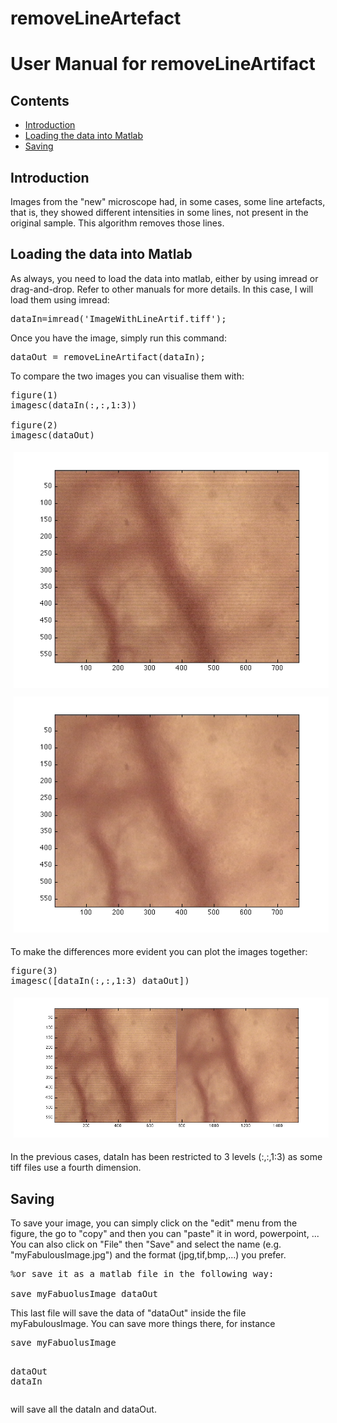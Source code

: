 # removeLineArtefact


<h1>User Manual for removeLineArtifact</h1><!--introduction--><!--/introduction-->
          
<h2>Contents</h2><div>
<ul>
                  <li><a href="#1">Introduction</a></li>
                  <li><a href="#2">Loading the data into Matlab</a></li>
                  <li><a href="#7">Saving</a></li>
</ul></div>
          
<h2>Introduction<a name="1"></a></h2>

<p>Images from the "new" microscope had, in some cases, some line
artefacts, that is, they showed different intensities in some lines, not
present in the original sample. This algorithm removes those lines.</p>

<h2>Loading the data into Matlab<a name="2"></a></h2>

<p>As always, you need to load the data into matlab, either by using imread or drag-and-drop. Refer to other manuals for more details. In this case, I will load them using imread:</p>

<pre class="codeinput">dataIn=imread(<span class="string">'ImageWithLineArtif.tiff'</span>);
</pre>

<p>Once you have the image, simply run this command:</p>

<pre class="codeinput">dataOut = removeLineArtifact(dataIn);
</pre>

<p>To compare the two images you can visualise them with:</p>

<pre class="codeinput">figure(1)
imagesc(dataIn(:,:,1:3))

figure(2)
imagesc(dataOut)
</pre>

<img vspace="5" hspace="5" src="Figures/userManualLineArt_01.png" alt=""> 

<img vspace="5" hspace="5" src="Figures/userManualLineArt_02.png" alt=""> 

<p>To make the differences more evident you can plot the images together:</p>

<pre class="codeinput">figure(3)
imagesc([dataIn(:,:,1:3) dataOut])
</pre>

<img vspace="5" hspace="5" src="Figures/userManualLineArt_03.png" alt=""> 

<p>In the previous cases, dataIn has been restricted to 3 levels (:,:,1:3) as some tiff files use a fourth dimension.</p><h2>Saving<a name="7"></a></h2>

<p>To save your image, you can simply click on the "edit" menu from the figure, the go to "copy" and then you can "paste" it in word, powerpoint, ... You can also click on "File" then "Save" and select the name (e.g. "myFabulousImage.jpg") and the format (jpg,tif,bmp,...) you prefer.</p>

<pre class="codeinput"><span class="comment">%or save it as a matlab file in the following way:</span>

save <span class="string">myFabuolusImage</span> <span class="string">dataOut</span>
</pre>

<p>This last file will save the data of "dataOut" inside the file myFabulousImage. You can save more things there, for instance</p><pre class="codeinput">save <span class="string">myFabuolusImage</span> 

<span class="string">dataOut</span> <span class="string">dataIn</span>
</pre>

<p>will save all the dataIn and dataOut.</p>

